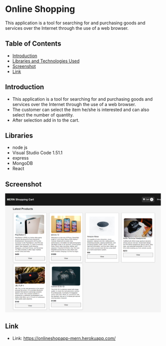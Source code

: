 # Online Shopping

This application is a tool for searching for and purchasing goods and services over the Internet through the use of a web browser.

## Table of Contents

- [Introduction](#Introduction)
- [Libraries and Technologies Used](#Libraries)
- [Screenshot](#Screenshot)
- [Link](#Link)

## Introduction

- This application is a tool for searching for and purchasing goods and services over the Internet through the use of a web browser.
- The customer can select the item he/she is interested and can also select the number of quantity.
- After selection add in to the cart.

## Libraries

- node js
- Visual Studio Code 1.51.1
- express
- MongoDB
- React

## Screenshot

![image](./client/src/img/online.png)

## Link

- Link: https://onlineshopapp-mern.herokuapp.com/
